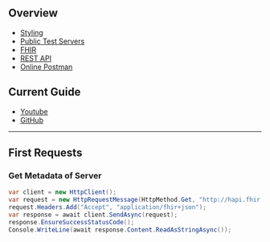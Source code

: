 ## Overview

 - [Styling](https://github.com/pages-themes/cayman)
 - [Public Test Servers](https://confluence.hl7.org/display/FHIR/Public+Test+Servers)
 - [FHIR](https://hl7.org/fhir/)
 - [REST API](https://hl7.org/fhir/http.html)
 - [Online Postman](https://web.postman.co/)

## Current Guide

 - [Youtube](https://www.youtube.com/watch?v=m2O6HiA1Z7g&list=PLsR-zcO--dypUxuALrmuq70aM-VGX_ql1&index=1)
 - [GitHub](https://github.com/GinoCanessa)

---

## First Requests

### Get Metadata of Server

```C#
var client = new HttpClient();
var request = new HttpRequestMessage(HttpMethod.Get, "http://hapi.fhir.org/baseR5/metadata");
request.Headers.Add("Accept", "application/fhir+json");
var response = await client.SendAsync(request);
response.EnsureSuccessStatusCode();
Console.WriteLine(await response.Content.ReadAsStringAsync());
```

